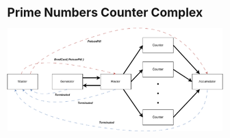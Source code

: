 # Prime Numbers Counter Complex

![Architecture](../../../../../assets/imgs/primes/PrimeCounterComplex.drawio.png)

